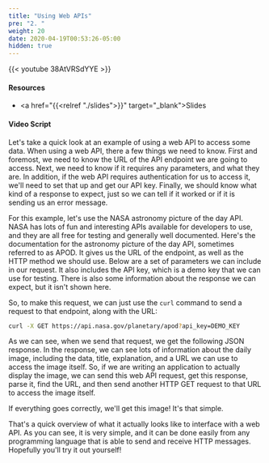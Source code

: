 ```yaml
---
title: "Using Web APIs"
pre: "2. "
weight: 20
date: 2020-04-19T00:53:26-05:00
hidden: true
---
```


{{< youtube 38AtVRSdYYE >}}

#### Resources

* <a href="{{<relref "./slides">}}" target="_blank">Slides</a>

#### Video Script

Let's take a quick look at an example of using a web API to access some data. When using a web API, there a few things we need to know. First and foremost, we need to know the URL of the API endpoint we are going to access. Next, we need to know if it requires any parameters, and what they are. In addition, if the web API requires authentication for us to access it, we'll need to set that up and get our API key. Finally, we should know what kind of a response to expect, just so we can tell if it worked or if it is sending us an error message.

For this example, let's use the NASA astronomy picture of the day API. NASA has lots of fun and interesting APIs available for developers to use, and they are all free for testing and generally well documented. Here's the documentation for the astronomy picture of the day API, sometimes referred to as APOD. It gives us the URL of the endpoint, as well as the HTTP method we should use. Below are a set of parameters we can include in our request. It also includes the API key, which is a demo key that we can use for testing. There is also some information about the response we can expect, but it isn't shown here.

So, to make this request, we can just use the `curl` command to send a request to that endpoint, along with the URL:

```bash
curl -X GET https://api.nasa.gov/planetary/apod?api_key=DEMO_KEY
```

As we can see, when we send that request, we get the following JSON response. In the response, we can see lots of information about the daily image, including the data, title, explanation, and a URL we can use to access the image itself. So, if we are writing an application to actually display the image, we can send this web API request, get this response, parse it, find the URL, and then send another HTTP GET request to that URL to access the image itself.

If everything goes correctly, we'll get this image! It's that simple.

That's a quick overview of what it actually looks like to interface with a web API. As you can see, it is very simple, and it can be done easily from any programming language that is able to send and receive HTTP messages. Hopefully you'll try it out yourself!

